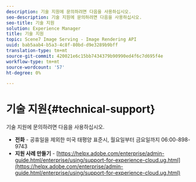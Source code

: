 ```yaml
---
description: 기술 지원에 문의하려면 다음을 사용하십시오.
seo-description: 기술 지원에 문의하려면 다음을 사용하십시오.
seo-title: 기술 지원
solution: Experience Manager
title: 기술 지원
topic: Scene7 Image Serving - Image Rendering API
uuid: bab5aab4-b5a3-4c8f-80bd-d9e3289b9bff
translation-type: tm+mt
source-git-commit: 420021e6c15bb7434379b90990ed4f6c7d695f4e
workflow-type: tm+mt
source-wordcount: '57'
ht-degree: 0%

---
```



# 기술 지원{#technical-support}

기술 지원에 문의하려면 다음을 사용하십시오.

* **전화**  - 공휴일을 제외한 미국 태평양 표준시, 월요일부터 금요일까지 06:00-898-9743
* **지원 사례 만들기**  -  [https://helpx.adobe.com/enterprise/admin-guide.html/enterprise/using/support-for-experience-cloud.ug.html](https://helpx.adobe.com/enterprise/admin-guide.html/enterprise/using/support-for-experience-cloud.ug.html)

